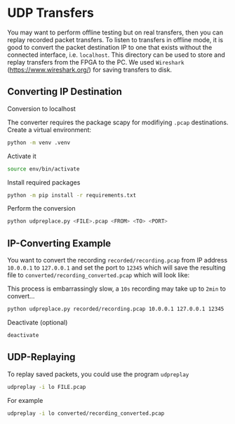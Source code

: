 # UDP Transfers

You may want to perform offline testing but on real transfers, then you can
replay recorded packet transfers. To listen to transfers in offline mode, it is
good to convert the packet destination IP to one that exists without the
connected interface, i.e. `localhost`. This directory can be used to store and
replay transfers from the FPGA to the PC. We used `Wireshark` (https://www.wireshark.org/) 
for saving transfers to disk.

## Converting IP Destination

Conversion to localhost

The converter requires the package scapy for modifiying `.pcap` destinations.
Create a virtual environment:
```bash
python -m venv .venv
```

Activate it
```bash 
source env/bin/activate
```

Install required packages
```bash 
python -m pip install -r requirements.txt 
```

Perform the conversion
```bash
python udpreplace.py <FILE>.pcap <FROM> <TO> <PORT>
```


## IP-Converting Example 

You want to convert the recording `recorded/recording.pcap` from IP address
`10.0.0.1` to `127.0.0.1` and set the port to `12345` which will save the
resulting file to `converted/recording_converted.pcap` which will look like:

This process is embarrassingly slow, a `10s` recording may take up to `2min` to
convert... 

```bash 
python udpreplace.py recorded/recording.pcap 10.0.0.1 127.0.0.1 12345
```

Deactivate (optional)

```bash 
deactivate
```


## UDP-Replaying

To replay saved packets, you could use the program `udpreplay` 

```bash 
udpreplay -i lo FILE.pcap
```

For example 
```bash 
udpreplay -i lo converted/recording_converted.pcap
```


